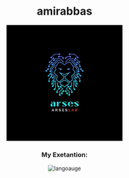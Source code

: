<div align='center'>
<h1 align='center'>amirabbas</h1>
<img src='./arses.jpg' width='60%'/>
<h3>My Exetantion:</h3>
<img src='https://skillicons.dev/icons?i=html,css,js,bootstrap,angular,figma,git,github,jquery,kali,laravel,mysql,nodejs,npm,ts,vscode&perline=8' alt='langoauge'/>
</div>
